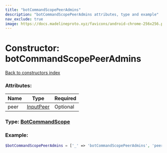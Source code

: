 ```yaml
---
title: "botCommandScopePeerAdmins"
description: "botCommandScopePeerAdmins attributes, type and example"
nav_exclude: true
image: https://docs.madelineproto.xyz/favicons/android-chrome-256x256.png
---
```

# Constructor: botCommandScopePeerAdmins  
[Back to constructors index](/API_docs/constructors/index.md)



### Attributes:

| Name     |    Type       | Required |
|----------|---------------|----------|
|peer|[InputPeer](/API_docs/types/InputPeer.md) | Optional|



### Type: [BotCommandScope](/API_docs/types/BotCommandScope.md)


### Example:

```php
$botCommandScopePeerAdmins = ['_' => 'botCommandScopePeerAdmins', 'peer' => InputPeer];
```  
